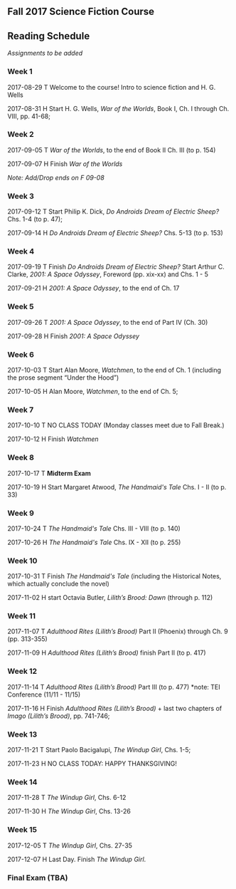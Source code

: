 ## Fall 2017 Science Fiction Course
## Reading Schedule
*Assignments to be added*

### Week 1
2017-08-29	T Welcome to the course! Intro to science fiction and H. G. Wells

2017-08-31	H Start H. G. Wells, *War of the Worlds*, Book I, Ch. I through Ch. VIII, pp. 41-68;

### Week 2
2017-09-05	T *War of the Worlds*, to the end of Book II Ch. III (to p. 154)

2017-09-07	H Finish *War of the Worlds*

*Note: Add/Drop ends on F 09-08*

### Week 3
2017-09-12	T  Start Philip K. Dick, *Do Androids Dream of Electric Sheep?* Chs. 1-4 (to p. 47); 

2017-09-14	H *Do Androids Dream of Electric Sheep?* Chs. 5-13 (to p. 153)

### Week 4
2017-09-19	T Finish *Do Androids Dream of Electric Sheep?* Start Arthur C. Clarke, *2001: A Space Odyssey*, Foreword (pp. xix-xx) and Chs. 1 - 5

2017-09-21	H *2001: A Space Odyssey*, to the end of Ch. 17

### Week 5
2017-09-26	T *2001: A Space Odyssey*, to the end of Part IV (Ch. 30)

2017-09-28	H Finish *2001: A Space Odyssey*

### Week 6
2017-10-03	T Start Alan Moore, *Watchmen*,  to the end of Ch. 1 (including the prose segment “Under the Hood”) 

2017-10-05	H Alan Moore, *Watchmen*, to the end of Ch. 5; 

### Week 7
2017-10-10	T NO CLASS TODAY (Monday classes meet due to Fall Break.)

2017-10-12	H Finish *Watchmen*

### Week 8
2017-10-17	T **Midterm Exam**

2017-10-19	H Start Margaret Atwood, *The Handmaid's Tale* Chs. I - II (to p. 33)

### Week 9
2017-10-24	T *The Handmaid's Tale* Chs. III - VIII (to p. 140)

2017-10-26	H *The Handmaid's Tale* Chs.  IX - XII (to p. 255)

### Week 10
2017-10-31	T Finish *The Handmaid's Tale* (including the Historical Notes, which actually conclude the novel)

2017-11-02	H start Octavia Butler, *Lilith’s Brood: Dawn* (through p. 112)

### Week 11
2017-11-07	T  *Adulthood Rites (Lilith’s Brood)* Part II (Phoenix) through Ch. 9 (pp. 313-355)

2017-11-09	H *Adulthood Rites (Lilith’s Brood)* finish Part II (to p. 417)

### Week 12
2017-11-14	T *Adulthood Rites (Lilith’s Brood)* Part III (to p. 477)
*note: TEI Conference (11/11 - 11/15)

2017-11-16	H Finish *Adulthood Rites (Lilith’s Brood)* + last two chapters of *Imago (Lilith’s Brood)*, pp. 741-746;

### Week 13
2017-11-21	T Start Paolo Bacigalupi, *The Windup Girl*, Chs. 1-5;

2017-11-23	H NO CLASS TODAY: HAPPY THANKSGIVING!

### Week 14
2017-11-28	T *The Windup Girl*, Chs. 6-12

2017-11-30	H *The Windup Girl*, Chs. 13-26

### Week 15
2017-12-05	T *The Windup Girl*, Chs. 27-35

2017-12-07	H Last Day. Finish *The Windup Girl*.

### Final Exam (TBA)

